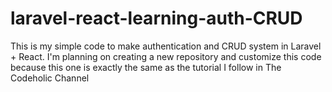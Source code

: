 # laravel-react-learning-auth-CRUD
This is my simple code to make authentication and CRUD system in Laravel + React. I'm planning on creating a new repository and customize this code because this one is exactly the same as the tutorial I follow in The Codeholic Channel
